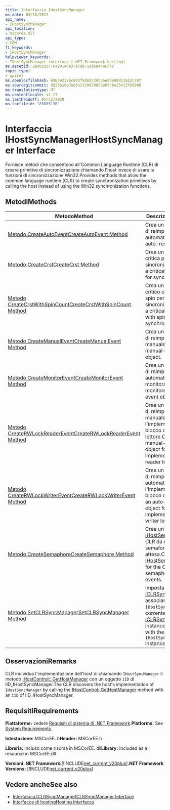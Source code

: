```yaml
---
title: Interfaccia IHostSyncManager
ms.date: 03/30/2017
api_name:
- IHostSyncManager
api_location:
- mscoree.dll
api_type:
- COM
f1_keywords:
- IHostSyncManager
helpviewer_keywords:
- IHostSyncManager interface [.NET Framework hosting]
ms.assetid: 2e081a37-6a28-4c93-b7ab-1c96a464637c
topic_type:
- apiref
ms.openlocfilehash: e96492270c403f93687245cee8b680dc16b3c787
ms.sourcegitcommit: d223616e7e6fe2139079052e6fcbe25413fb9900
ms.translationtype: MT
ms.contentlocale: it-IT
ms.lasthandoff: 05/22/2020
ms.locfileid: "83803130"
---
```

# <a name="ihostsyncmanager-interface"></a><span data-ttu-id="2aa3d-102">Interfaccia IHostSyncManager</span><span class="sxs-lookup"><span data-stu-id="2aa3d-102">IHostSyncManager Interface</span></span>
<span data-ttu-id="2aa3d-103">Fornisce metodi che consentono all'Common Language Runtime (CLR) di creare primitive di sincronizzazione chiamando l'host invece di usare le funzioni di sincronizzazione Win32.</span><span class="sxs-lookup"><span data-stu-id="2aa3d-103">Provides methods that allow the common language runtime (CLR) to create synchronization primitives by calling the host instead of using the Win32 synchronization functions.</span></span>  
  
## <a name="methods"></a><span data-ttu-id="2aa3d-104">Metodi</span><span class="sxs-lookup"><span data-stu-id="2aa3d-104">Methods</span></span>  
  
|<span data-ttu-id="2aa3d-105">Metodo</span><span class="sxs-lookup"><span data-stu-id="2aa3d-105">Method</span></span>|<span data-ttu-id="2aa3d-106">Descrizione</span><span class="sxs-lookup"><span data-stu-id="2aa3d-106">Description</span></span>|  
|------------|-----------------|  
|[<span data-ttu-id="2aa3d-107">Metodo CreateAutoEvent</span><span class="sxs-lookup"><span data-stu-id="2aa3d-107">CreateAutoEvent Method</span></span>](ihostsyncmanager-createautoevent-method.md)|<span data-ttu-id="2aa3d-108">Crea un oggetto evento di reimpostazione automatica.</span><span class="sxs-lookup"><span data-stu-id="2aa3d-108">Creates an auto-reset event object.</span></span>|  
|[<span data-ttu-id="2aa3d-109">Metodo CreateCrst</span><span class="sxs-lookup"><span data-stu-id="2aa3d-109">CreateCrst Method</span></span>](ihostsyncmanager-createcrst-method.md)|<span data-ttu-id="2aa3d-110">Crea un oggetto sezione critica per la sincronizzazione.</span><span class="sxs-lookup"><span data-stu-id="2aa3d-110">Creates a critical section object for synchronization.</span></span>|  
|[<span data-ttu-id="2aa3d-111">Metodo CreateCrstWithSpinCount</span><span class="sxs-lookup"><span data-stu-id="2aa3d-111">CreateCrstWithSpinCount Method</span></span>](ihostsyncmanager-createcrstwithspincount-method.md)|<span data-ttu-id="2aa3d-112">Crea un oggetto sezione critico con il numero di spin per la sincronizzazione.</span><span class="sxs-lookup"><span data-stu-id="2aa3d-112">Creates a critical section object with spin count for synchronization.</span></span>|  
|[<span data-ttu-id="2aa3d-113">Metodo CreateManualEvent</span><span class="sxs-lookup"><span data-stu-id="2aa3d-113">CreateManualEvent Method</span></span>](ihostsyncmanager-createmanualevent-method.md)|<span data-ttu-id="2aa3d-114">Crea un oggetto evento di reimpostazione manuale.</span><span class="sxs-lookup"><span data-stu-id="2aa3d-114">Creates a manual-reset event object.</span></span>|  
|[<span data-ttu-id="2aa3d-115">Metodo CreateMonitorEvent</span><span class="sxs-lookup"><span data-stu-id="2aa3d-115">CreateMonitorEvent Method</span></span>](ihostsyncmanager-createmonitorevent-method.md)|<span data-ttu-id="2aa3d-116">Crea un oggetto evento di reimpostazione automatica monitorato.</span><span class="sxs-lookup"><span data-stu-id="2aa3d-116">Creates a monitored auto-reset event object.</span></span>|  
|[<span data-ttu-id="2aa3d-117">Metodo CreateRWLockReaderEvent</span><span class="sxs-lookup"><span data-stu-id="2aa3d-117">CreateRWLockReaderEvent Method</span></span>](ihostsyncmanager-createrwlockreaderevent-method.md)|<span data-ttu-id="2aa3d-118">Crea un oggetto evento di reimpostazione manuale per l'implementazione di un blocco del lettore.</span><span class="sxs-lookup"><span data-stu-id="2aa3d-118">Creates a manual-reset event object for the implementation of a reader lock.</span></span>|  
|[<span data-ttu-id="2aa3d-119">Metodo CreateRWLockWriterEvent</span><span class="sxs-lookup"><span data-stu-id="2aa3d-119">CreateRWLockWriterEvent Method</span></span>](ihostsyncmanager-createrwlockwriterevent-method.md)|<span data-ttu-id="2aa3d-120">Crea un oggetto evento di reimpostazione automatica per l'implementazione di un blocco del writer.</span><span class="sxs-lookup"><span data-stu-id="2aa3d-120">Creates an auto-reset event object for the implementation of a writer lock.</span></span>|  
|[<span data-ttu-id="2aa3d-121">Metodo CreateSemaphore</span><span class="sxs-lookup"><span data-stu-id="2aa3d-121">CreateSemaphore Method</span></span>](../../../../docs/framework/unmanaged-api/hosting/ihostsyncmanager-createsemaphore-method.md)|<span data-ttu-id="2aa3d-122">Crea un oggetto [IHostSemaphore](ihostsemaphore-interface.md) per CLR da usare come semaforo per gli eventi di attesa.</span><span class="sxs-lookup"><span data-stu-id="2aa3d-122">Creates an [IHostSemaphore](ihostsemaphore-interface.md) object for the CLR to use as a semaphore for wait events.</span></span>|  
|[<span data-ttu-id="2aa3d-123">Metodo SetCLRSyncManager</span><span class="sxs-lookup"><span data-stu-id="2aa3d-123">SetCLRSyncManager Method</span></span>](../../../../docs/framework/unmanaged-api/hosting/ihostsyncmanager-setclrsyncmanager-method.md)|<span data-ttu-id="2aa3d-124">Imposta l'istanza di [ICLRSyncManager](iclrsyncmanager-interface.md) da associare all' `IHostSyncManager` istanza corrente.</span><span class="sxs-lookup"><span data-stu-id="2aa3d-124">Sets the [ICLRSyncManager](iclrsyncmanager-interface.md) instance to associate with the current `IHostSyncManager` instance.</span></span>|  
  
## <a name="remarks"></a><span data-ttu-id="2aa3d-125">Osservazioni</span><span class="sxs-lookup"><span data-stu-id="2aa3d-125">Remarks</span></span>  
 <span data-ttu-id="2aa3d-126">CLR individua l'implementazione dell'host di chiamando `IHostSyncManager` il metodo [IHostControl:: GetHostManager](ihostcontrol-gethostmanager-method.md) con un oggetto `IID` di IID_IHostSyncManager.</span><span class="sxs-lookup"><span data-stu-id="2aa3d-126">The CLR discovers the host's implementation of `IHostSyncManager` by calling the [IHostControl::GetHostManager](ihostcontrol-gethostmanager-method.md) method with an `IID` of IID_IHostSyncManager.</span></span>  
  
## <a name="requirements"></a><span data-ttu-id="2aa3d-127">Requisiti</span><span class="sxs-lookup"><span data-stu-id="2aa3d-127">Requirements</span></span>  
 <span data-ttu-id="2aa3d-128">**Piattaforme:** vedere [Requisiti di sistema di .NET Framework](../../get-started/system-requirements.md).</span><span class="sxs-lookup"><span data-stu-id="2aa3d-128">**Platforms:** See [System Requirements](../../get-started/system-requirements.md).</span></span>  
  
 <span data-ttu-id="2aa3d-129">**Intestazione:** MSCorEE. h</span><span class="sxs-lookup"><span data-stu-id="2aa3d-129">**Header:** MSCorEE.h</span></span>  
  
 <span data-ttu-id="2aa3d-130">**Libreria:** Incluso come risorsa in MSCorEE. dll</span><span class="sxs-lookup"><span data-stu-id="2aa3d-130">**Library:** Included as a resource in MSCorEE.dll</span></span>  
  
 <span data-ttu-id="2aa3d-131">**Versioni .NET Framework:**[!INCLUDE[net_current_v20plus](../../../../includes/net-current-v20plus-md.md)]</span><span class="sxs-lookup"><span data-stu-id="2aa3d-131">**.NET Framework Versions:** [!INCLUDE[net_current_v20plus](../../../../includes/net-current-v20plus-md.md)]</span></span>  
  
## <a name="see-also"></a><span data-ttu-id="2aa3d-132">Vedere anche</span><span class="sxs-lookup"><span data-stu-id="2aa3d-132">See also</span></span>

- [<span data-ttu-id="2aa3d-133">Interfaccia ICLRSyncManager</span><span class="sxs-lookup"><span data-stu-id="2aa3d-133">ICLRSyncManager Interface</span></span>](iclrsyncmanager-interface.md)
- [<span data-ttu-id="2aa3d-134">Interfacce di hosting</span><span class="sxs-lookup"><span data-stu-id="2aa3d-134">Hosting Interfaces</span></span>](hosting-interfaces.md)
